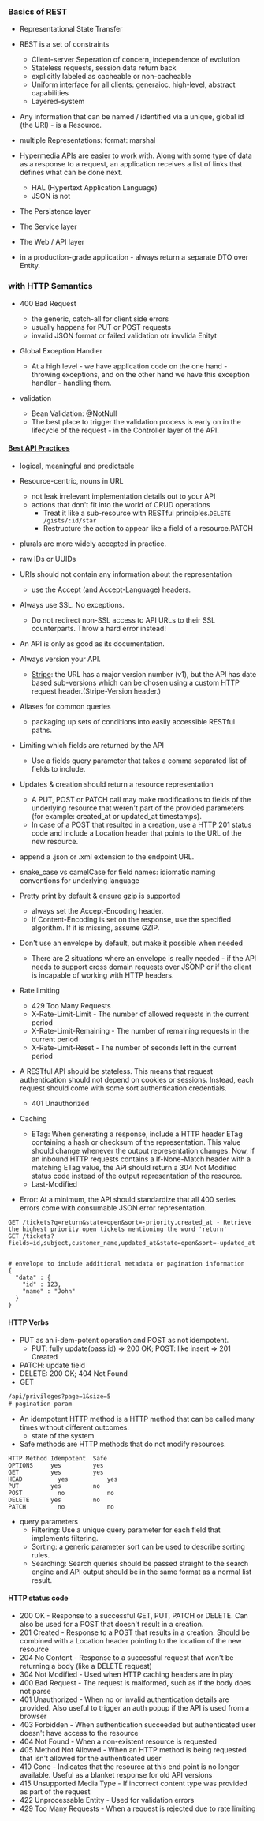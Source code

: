 
### Basics of REST 
- Representational State Transfer
- REST is a set of constraints
  - Client-server Seperation of concern, independence of evolution
  - Stateless requests, session data return back
  - explicitly labeled as cacheable or non-cacheable
  - Uniform interface for all clients: generaioc, high-level, abstract capabilities
  - Layered-system
  
- Any information that can be named / identified via a unique, global id (the URI) - is a Resource.
- multiple Representations: format: marshal
- Hypermedia APIs are easier to work with. 
Along with some type of data as a response to a request, an application receives a list of links that defines what can be done next. 
  - HAL (Hypertext Application Language)
  - JSON is not
 
- The Persistence layer
- The Service layer
- The Web / API layer
- in a production-grade application - always return a separate DTO over Entity.

### with HTTP Semantics 
- 400 Bad Request
  - the generic, catch-all for client side errors
  - usually happens for PUT or POST requests
  - invalid JSON format or failed validation otr invvlida Enityt
- Global Exception Handler
  - At a high level - we have application code on the one hand - throwing exceptions, 
and on the other hand we have this exception handler - handling them.

- validation
  - Bean Validation: @NotNull
  - The best place to trigger the validation process is early on in the lifecycle of the request - in the Controller layer of the API. 
  
#### [Best API Practices](https://www.vinaysahni.com/best-practices-for-a-pragmatic-restful-api)
- logical, meaningful and predictable 
- Resource-centric, nouns in URL
    - not leak irrelevant implementation details out to your API
    - actions that don't fit into the world of CRUD operations
      - Treat it like a sub-resource with RESTful principles.```DELETE /gists/:id/star```
      - Restructure the action to appear like a field of a resource.PATCH
- plurals are more widely accepted in practice.
- raw IDs or UUIDs 
- URIs should not contain any information about the representation
    - use the Accept (and Accept-Language) headers.
- Always use SSL. No exceptions.
    - Do not redirect non-SSL access to API URLs to their SSL counterparts. Throw a hard error instead! 
- An API is only as good as its documentation.
- Always version your API. 
    - [Stripe](https://stripe.com/docs/api/errors): the URL has a major version number (v1), 
    but the API has date based sub-versions which can be chosen using a custom HTTP request header.(Stripe-Version header.)
- Aliases for common queries
  - packaging up sets of conditions into easily accessible RESTful paths.
- Limiting which fields are returned by the API
  - Use a fields query parameter that takes a comma separated list of fields to include. 
- Updates & creation should return a resource representation
  - A PUT, POST or PATCH call may make modifications to fields of the underlying resource that weren't part of the provided parameters (for example: created_at or updated_at timestamps).
  - In case of a POST that resulted in a creation, use a HTTP 201 status code and include a Location header that points to the URL of the new resource.
- append a .json or .xml extension to the endpoint URL.
- snake_case vs camelCase for field names: idiomatic naming conventions for underlying language
- Pretty print by default & ensure gzip is supported
  - always set the Accept-Encoding header. 
  - If Content-Encoding is set on the response, use the specified algorithm. If it is missing, assume GZIP.
- Don't use an envelope by default, but make it possible when needed
   - There are 2 situations where an envelope is really needed - if the API needs to support cross domain requests over JSONP or if the client is incapable of working with HTTP headers.
- Rate limiting
  - 429 Too Many Requests
  - X-Rate-Limit-Limit - The number of allowed requests in the current period
  - X-Rate-Limit-Remaining - The number of remaining requests in the current period
  - X-Rate-Limit-Reset - The number of seconds left in the current period
  
- A RESTful API should be stateless. This means that request authentication should not depend on cookies or sessions. Instead, each request should come with some sort authentication credentials.
  - 401 Unauthorized
- Caching
  - ETag: When generating a response, include a HTTP header ETag containing a hash or checksum of the representation. This value should change whenever the output representation changes. Now, if an inbound HTTP requests contains a If-None-Match header with a matching ETag value, the API should return a 304 Not Modified status code instead of the output representation of the resource.
  - Last-Modified
- Error: At a minimum, the API should standardize that all 400 series errors come with consumable JSON error representation.

```
GET /tickets?q=return&state=open&sort=-priority,created_at - Retrieve the highest priority open tickets mentioning the word 'return'
GET /tickets?fields=id,subject,customer_name,updated_at&state=open&sort=-updated_at


# envelope to include additional metadata or pagination information
{
  "data" : {
    "id" : 123,
    "name" : "John"
  }
}
```  

#### HTTP Verbs
  - PUT as an i-dem-potent operation and POST as not idempotent.
    - PUT: fully update(pass id) => 200 OK; POST: like insert => 201 Created
  - PATCH: update field
  - DELETE: 200 OK; 404 Not Found
  - GET
```rest
/api/privileges?page=1&size=5
# pagination param
```


- An idempotent HTTP method is a HTTP method that can be called many times without different outcomes.
  - state of the system
- Safe methods are HTTP methods that do not modify resources.
```
HTTP Method	Idempotent	Safe
OPTIONS	    yes	        yes
GET	        yes	        yes
HEAD	      yes	        yes
PUT	        yes	        no
POST	      no	        no
DELETE	    yes	        no
PATCH	      no	        no
```
- query parameters
  - Filtering: Use a unique query parameter for each field that implements filtering. 
  - Sorting: a generic parameter sort can be used to describe sorting rules. 
  - Searching: Search queries should be passed straight to the search engine and API output should be in the same format as a normal list result.

#### HTTP status code
- 200 OK - Response to a successful GET, PUT, PATCH or DELETE. Can also be used for a POST that doesn't result in a creation.
- 201 Created - Response to a POST that results in a creation. Should be combined with a Location header pointing to the location of the new resource
- 204 No Content - Response to a successful request that won't be returning a body (like a DELETE request)
- 304 Not Modified - Used when HTTP caching headers are in play
- 400 Bad Request - The request is malformed, such as if the body does not parse
- 401 Unauthorized - When no or invalid authentication details are provided. Also useful to trigger an auth popup if the API is used from a browser
- 403 Forbidden - When authentication succeeded but authenticated user doesn't have access to the resource
- 404 Not Found - When a non-existent resource is requested
- 405 Method Not Allowed - When an HTTP method is being requested that isn't allowed for the authenticated user
- 410 Gone - Indicates that the resource at this end point is no longer available. Useful as a blanket response for old API versions
- 415 Unsupported Media Type - If incorrect content type was provided as part of the request
- 422 Unprocessable Entity - Used for validation errors
- 429 Too Many Requests - When a request is rejected due to rate limiting

  
  
  

